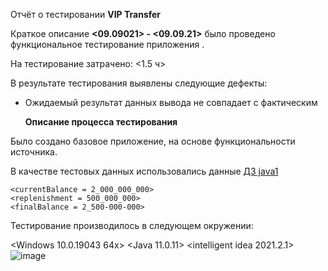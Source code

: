 Отчёт о тестировании **VIP Transfer**

Краткое описание
**<09.09021> - <09.09.21>** было проведено функциональное тестирование приложения <VIP transfer>.

На тестирование затрачено: <1.5 ч>
  
В результате тестирования выявлены следующие дефекты:

- Ожидаемый результат данных вывода не совпадает с фактическим

  **Описание процесса тестирования**
  
Было создано базовое приложение, на основе функциональности источника.

В качестве тестовых данных использовались данные [ДЗ java1](
  <https://github.com/netology-code/javaqa-homeworks/blob/master/intro/MERGED.md>)

```
<currentBalance = 2_000_000_000>
<replenishment = 500_000_000>
<finalBalance = 2_500-000-000>
  ```
Тестирование производилось в следующем окружении:

<Windows 10.0.19043 64x>
<Java 11.0.11>
<intelligent idea 2021.2.1>
  ![image](https://user-images.githubusercontent.com/88722090/133812004-8760402b-c46b-4cd8-9859-3a61ad82952b.png)
